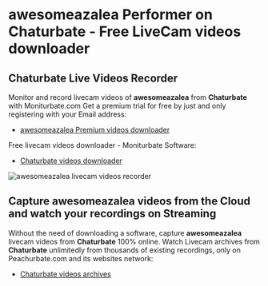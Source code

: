 # awesomeazalea Performer on Chaturbate - Free LiveCam videos downloader

## Chaturbate Live Videos Recorder

Monitor and record livecam videos of **awesomeazalea** from **Chaturbate** with Moniturbate.com
Get a premium trial for free by just and only registering with your Email address:
* [awesomeazalea Premium videos downloader](https://moniturbate.com/request-demo-licence-key.html)

Free livecam videos downloader - Moniturbate Software:
* [Chaturbate videos downloader](https://moniturbate.com/moniturbate-download-software.html)

![awesomeazalea livecam videos recorder](https://peachurnet.com/templates/moniturbate-software.png)


## Capture awesomeazalea videos from the Cloud and watch your recordings on Streaming

Without the need of downloading a software, capture **awesomeazalea** livecam videos from **Chaturbate** 100% online.
Watch Livecam archives from **Chaturbate** unlimitedly from thousands of existing recordings, only on Peachurbate.com and its websites network:
* [Chaturbate videos archives](https://peachurnet.com/)